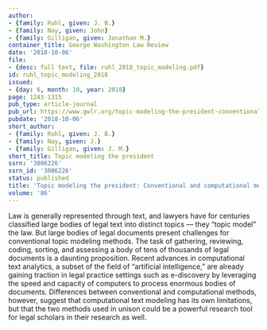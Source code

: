 ```yaml
---
author:
- {family: Ruhl, given: J. B.}
- {family: Nay, given: John}
- {family: Gilligan, given: Jonathan M.}
container_title: George Washington Law Review
date: '2018-10-06'
file:
- {desc: full text, file: ruhl_2018_topic_modeling.pdf}
id: ruhl_topic_modeling_2018
issued:
- {day: 6, month: 10, year: 2018}
page: 1243-1315
pub_type: article-journal
pub_url: https://www.gwlr.org/topic-modeling-the-president-conventional-and-computational-methods/
pubdate: '2018-10-06'
short_author:
- {family: Ruhl, given: J. B.}
- {family: Nay, given: J.}
- {family: Gilligan, given: J. M.}
short_title: Topic modeling the president
ssrn: '3086226'
ssrn_id: '3086226'
status: published
title: 'Topic modeling the president: Conventional and computational methods'
volume: '86'
---
```

Law is generally represented through text, and lawyers have for centuries classified large bodies of legal text into distinct topics &#8212; they &#8220;topic model&#8221; the law. But large bodies of legal documents present challenges for conventional topic modeling methods. The task of gathering, reviewing, coding, sorting, and assessing a body of tens of thousands of legal documents is a daunting proposition. Recent advances in computational text analytics, a subset of the field of &#8220;artificial intelligence,&#8221; are already gaining traction in legal practice settings such as e-discovery by leveraging the speed and capacity of computers to process enormous bodies of documents. Differences between conventional and computational methods, however, suggest that computational text modeling has its own limitations, but that the two methods used in unison could be a powerful research tool for legal scholars in their research as well.
